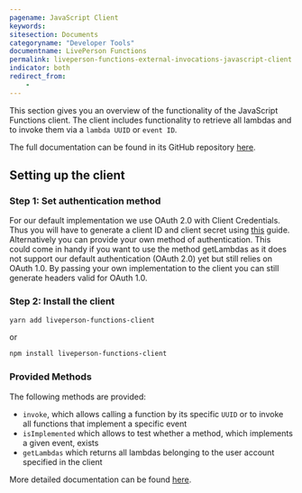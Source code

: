 ```yaml
---
pagename: JavaScript Client
keywords:
sitesection: Documents
categoryname: "Developer Tools"
documentname: LivePerson Functions
permalink: liveperson-functions-external-invocations-javascript-client.html
indicator: both
redirect_from:
    -
---
```


This section gives you an overview of the functionality of the JavaScript Functions client. The client includes functionality to retrieve all lambdas and to invoke them via a `lambda UUID` or `event ID`. 

The full documentation can be found in its GitHub repository [here](https://github.com/LivePersonInc/faas-client-node).

## Setting up the client

### Step 1: Set authentication method

For our default implementation we use OAuth 2.0 with Client Credentials. Thus you will have to generate a client ID and client secret using [this](https://developers.liveperson.com/liveperson-functions-external-invocations-client-credentials.html) guide. Alternatively you can provide your own method of authentication. This could come in handy if you want to use the method getLambdas as it does not support our default authentication (OAuth 2.0) yet but still relies on OAuth 1.0. By passing your own implementation to the client you can still generate headers valid for OAuth 1.0.

### Step 2: Install the client

```bash
yarn add liveperson-functions-client
```

or

```bash
npm install liveperson-functions-client
```

### Provided Methods

The following methods are provided:

* `invoke`, which allows calling a function by its specific `UUID` or to invoke all functions that implement a specific event
* `isImplemented` which allows to test whether a method, which implements a given event, exists
* `getLambdas` which returns all lambdas belonging to the user account specified in the client

More detailed documentation can be found [here](https://github.com/LivePersonInc/faas-client-node).
